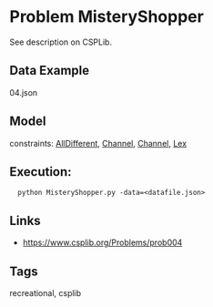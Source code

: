 # Problem MisteryShopper

See description on CSPLib.

## Data Example
  04.json

## Model
  constraints: [AllDifferent](http://pycsp.org/documentation/constraints/AllDifferent), [Channel](http://pycsp.org/documentation/constraints/Channel), [Channel](http://pycsp.org/documentation/constraints/Channel), [Lex](http://pycsp.org/documentation/constraints/Lex)

## Execution:
```
  python MisteryShopper.py -data=<datafile.json>
```

## Links
 - https://www.csplib.org/Problems/prob004

## Tags
  recreational, csplib
